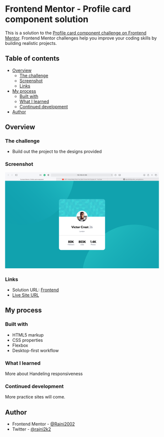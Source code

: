 # Frontend Mentor - Profile card component solution

This is a solution to the [Profile card component challenge on Frontend Mentor](https://www.frontendmentor.io/challenges/profile-card-component-cfArpWshJ). Frontend Mentor challenges help you improve your coding skills by building realistic projects. 

## Table of contents

- [Overview](#overview)
  - [The challenge](#the-challenge)
  - [Screenshot](#screenshot)
  - [Links](#links)
- [My process](#my-process)
  - [Built with](#built-with)
  - [What I learned](#what-i-learned)
  - [Continued development](#continued-development)
- [Author](#author)

## Overview

### The challenge

- Build out the project to the designs provided

### Screenshot

![](https://github.com/Rajni2002/profile_card.github.io/blob/main/Screenshot%202021-09-17%20at%203.41.33%20PM.png)

### Links

- Solution URL: [Frontend](https://your-solution-url.com)
- [Live Site URL](https://your-live-site-url.com)

## My process

### Built with

- HTML5 markup
- CSS properties
- Flexbox
- Desktop-first workflow

### What I learned

More about Handeling responsiveness


### Continued development

More practice sites will come.

## Author

- Frontend Mentor - [@Rajni2002](https://www.frontendmentor.io/profile/Rajni2002)
- Twitter - [@rajni2k2](https://www.twitter.com/rajni2k2)


